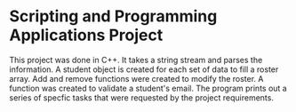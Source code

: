 # **Scripting and Programming Applications Project**

This project was done in C++. It takes a string stream and parses the information. A student object is created for each set of data to fill a roster array. Add and remove functions were created to modify the roster. A function was created to validate a student's email. The program prints out a series of specfic tasks that were requested by the project requirements.
